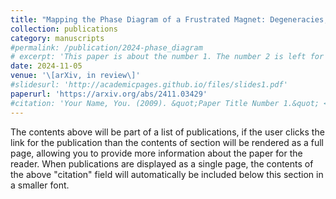```yaml
---
title: "Mapping the Phase Diagram of a Frustrated Magnet: Degeneracies, Flat Bands, and Canting Cycles on the Pyrochlore Lattice"
collection: publications
category: manuscripts
#permalink: /publication/2024-phase_diagram
# excerpt: 'This paper is about the number 1. The number 2 is left for future work.'
date: 2024-11-05
venue: '\[arXiv, in review\]'
#slidesurl: 'http://academicpages.github.io/files/slides1.pdf'
paperurl: 'https://arxiv.org/abs/2411.03429'
#citation: 'Your Name, You. (2009). &quot;Paper Title Number 1.&quot; <i>Journal 1</i>. 1(1).'
---
```


The contents above will be part of a list of publications, if the user clicks the link for the publication than the contents of section will be rendered as a full page, allowing you to provide more information about the paper for the reader. When publications are displayed as a single page, the contents of the above "citation" field will automatically be included below this section in a smaller font.